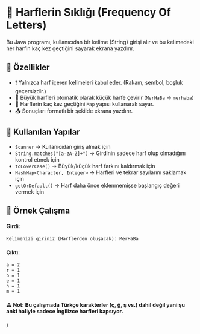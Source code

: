 # 📄 Harflerin Sıklığı (Frequency Of Letters)

Bu Java programı, kullanıcıdan bir kelime (String) girişi alır ve bu kelimedeki her harfin kaç kez geçtiğini sayarak ekrana yazdırır.

## 🧠 Özellikler

- ❗ Yalnızca harf içeren kelimeleri kabul eder. (Rakam, sembol, boşluk geçersizdir.)
- 🔄 Büyük harfleri otomatik olarak küçük harfe çevirir (`MerHaBa` → `merhaba`)
- 🔢 Harflerin kaç kez geçtiğini `Map` yapısı kullanarak sayar.
- 📤 Sonuçları formatlı bir şekilde ekrana yazdırır.

##  📌 Kullanılan Yapılar
- `Scanner` → Kullanıcıdan giriş almak için
- `String.matches("[a-zA-Z]+")` → Girdinin sadece harf olup olmadığını kontrol etmek için
- `toLowerCase()` → Büyük/küçük harf farkını kaldırmak için
- `HashMap<Character, Integer>` → Harfleri ve tekrar sayılarını saklamak için
- `getOrDefault()` → Harf daha önce eklenmemişse başlangıç değeri vermek için

## 🧪 Örnek Çalışma

#### Girdi:
    Kelimenizi giriniz (Harflerden oluşacak): MerHaBa

#### Çıktı:
    a = 2
    r = 1
    b = 1
    e = 1
    h = 1
    m = 1

#### ⚠️ Not: Bu çalışmada Türkçe karakterler (ç, ğ, ş vs.) dahil değil yani şu anki haliyle sadece İngilizce harfleri kapsıyor.
)